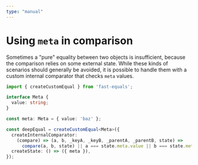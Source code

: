 ```yaml
---
type: "manual"
---
```


# Using `meta` in comparison

Sometimes a "pure" equality between two objects is insufficient, because the comparison relies on some external state. While these kinds of scenarios should generally be avoided, it is possible to handle them with a custom internal comparator that checks `meta` values.

```ts
import { createCustomEqual } from 'fast-equals';

interface Meta {
  value: string;
}

const meta: Meta = { value: 'baz' };

const deepEqual = createCustomEqual<Meta>({
  createInternalComparator:
    (compare) => (a, b, _keyA, _keyB, _parentA, _parentB, state) =>
      compare(a, b, state) || a === state.meta.value || b === state.meta.value,
  createState: () => ({ meta }),
});
```

